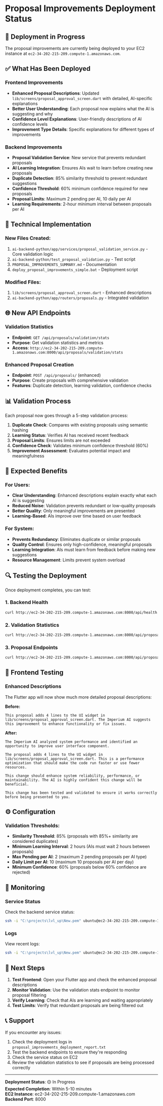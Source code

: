 # Proposal Improvements Deployment Status

## 🚀 Deployment in Progress

The proposal improvements are currently being deployed to your EC2 instance at `ec2-34-202-215-209.compute-1.amazonaws.com`.

## ✅ What Has Been Deployed

### Frontend Improvements
- **Enhanced Proposal Descriptions**: Updated `lib/screens/proposal_approval_screen.dart` with detailed, AI-specific explanations
- **Better User Understanding**: Each proposal now explains what the AI is suggesting and why
- **Confidence Level Explanations**: User-friendly descriptions of AI confidence levels
- **Improvement Type Details**: Specific explanations for different types of improvements

### Backend Improvements
- **Proposal Validation Service**: New service that prevents redundant proposals
- **AI Learning Integration**: Ensures AIs wait to learn before creating new proposals
- **Duplicate Detection**: 85% similarity threshold to prevent redundant suggestions
- **Confidence Threshold**: 60% minimum confidence required for new proposals
- **Proposal Limits**: Maximum 2 pending per AI, 10 daily per AI
- **Learning Requirements**: 2-hour minimum interval between proposals per AI

## 🔧 Technical Implementation

### New Files Created:
1. `ai-backend-python/app/services/proposal_validation_service.py` - Core validation logic
2. `ai-backend-python/test_proposal_validation.py` - Test script
3. `PROPOSAL_IMPROVEMENTS_SUMMARY.md` - Documentation
4. `deploy_proposal_improvements_simple.bat` - Deployment script

### Modified Files:
1. `lib/screens/proposal_approval_screen.dart` - Enhanced descriptions
2. `ai-backend-python/app/routers/proposals.py` - Integrated validation

## 🌐 New API Endpoints

### Validation Statistics
- **Endpoint**: `GET /api/proposals/validation/stats`
- **Purpose**: Get validation statistics and metrics
- **Access**: `http://ec2-34-202-215-209.compute-1.amazonaws.com:8000/api/proposals/validation/stats`

### Enhanced Proposal Creation
- **Endpoint**: `POST /api/proposals/` (enhanced)
- **Purpose**: Create proposals with comprehensive validation
- **Features**: Duplicate detection, learning validation, confidence checks

## 📊 Validation Process

Each proposal now goes through a 5-step validation process:

1. **Duplicate Check**: Compares with existing proposals using semantic hashing
2. **Learning Status**: Verifies AI has received recent feedback
3. **Proposal Limits**: Ensures limits are not exceeded
4. **Confidence Check**: Validates minimum confidence threshold (60%)
5. **Improvement Assessment**: Evaluates potential impact and meaningfulness

## 🎯 Expected Benefits

### For Users:
- **Clear Understanding**: Enhanced descriptions explain exactly what each AI is suggesting
- **Reduced Noise**: Validation prevents redundant or low-quality proposals
- **Better Quality**: Only meaningful improvements are presented
- **Learning-Based**: AIs improve over time based on user feedback

### For System:
- **Prevents Redundancy**: Eliminates duplicate or similar proposals
- **Quality Control**: Ensures only high-confidence, meaningful proposals
- **Learning Integration**: AIs must learn from feedback before making new suggestions
- **Resource Management**: Limits prevent system overload

## 🔍 Testing the Deployment

Once deployment completes, you can test:

### 1. Backend Health
```bash
curl http://ec2-34-202-215-209.compute-1.amazonaws.com:8000/api/health
```

### 2. Validation Statistics
```bash
curl http://ec2-34-202-215-209.compute-1.amazonaws.com:8000/api/proposals/validation/stats
```

### 3. Proposal Endpoints
```bash
curl http://ec2-34-202-215-209.compute-1.amazonaws.com:8000/api/proposals/
```

## 📱 Frontend Testing

### Enhanced Descriptions
The Flutter app will now show much more detailed proposal descriptions:

**Before:**
```
This proposal adds 4 lines to the UI widget in lib/screens/proposal_approval_screen.dart. The Imperium AI suggests this improvement to enhance functionality or fix issues.
```

**After:**
```
The Imperium AI analyzed system performance and identified an opportunity to improve user interface component.

The proposal adds 4 lines to the UI widget in lib/screens/proposal_approval_screen.dart. This is a performance optimization that should make the code run faster or use fewer resources.

This change should enhance system reliability, performance, or maintainability. The AI is highly confident this change will be beneficial.

This change has been tested and validated to ensure it works correctly before being presented to you.
```

## ⚙️ Configuration

### Validation Thresholds:
- **Similarity Threshold**: 85% (proposals with 85%+ similarity are considered duplicates)
- **Minimum Learning Interval**: 2 hours (AIs must wait 2 hours between proposals)
- **Max Pending per AI**: 2 (maximum 2 pending proposals per AI type)
- **Daily Limit per AI**: 10 (maximum 10 proposals per AI per day)
- **Minimum Confidence**: 60% (proposals below 60% confidence are rejected)

## 🔄 Monitoring

### Service Status
Check the backend service status:
```bash
ssh -i "C:\projects\lvl_up\New.pem" ubuntu@ec2-34-202-215-209.compute-1.amazonaws.com "sudo systemctl status ai-backend-python"
```

### Logs
View recent logs:
```bash
ssh -i "C:\projects\lvl_up\New.pem" ubuntu@ec2-34-202-215-209.compute-1.amazonaws.com "sudo journalctl -u ai-backend-python -n 50 --no-pager"
```

## 🎉 Next Steps

1. **Test Frontend**: Open your Flutter app and check the enhanced proposal descriptions
2. **Monitor Validation**: Use the validation stats endpoint to monitor proposal filtering
3. **Verify Learning**: Check that AIs are learning and waiting appropriately
4. **Test Limits**: Verify that redundant proposals are being filtered out

## 📞 Support

If you encounter any issues:
1. Check the deployment logs in `proposal_improvements_deployment_report.txt`
2. Test the backend endpoints to ensure they're responding
3. Check the service status on EC2
4. Review the validation statistics to see if proposals are being processed correctly

---

**Deployment Status**: 🟡 In Progress  
**Expected Completion**: Within 5-10 minutes  
**EC2 Instance**: ec2-34-202-215-209.compute-1.amazonaws.com  
**Backend Port**: 8000 